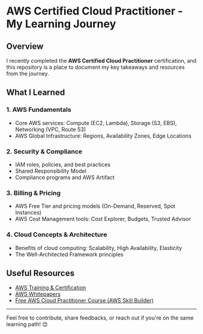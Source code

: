 # AWS Certified Cloud Practitioner - My Learning Journey  

## Overview  
I recently completed the **AWS Certified Cloud Practitioner** certification, and this repository is a place to document my key takeaways and resources from the journey.  

## What I Learned  
### 1️. **AWS Fundamentals**  
- Core AWS services: Compute (EC2, Lambda), Storage (S3, EBS), Networking (VPC, Route 53)  
- AWS Global Infrastructure: Regions, Availability Zones, Edge Locations  

### 2️. **Security & Compliance**  
- IAM roles, policies, and best practices  
- Shared Responsibility Model  
- Compliance programs and AWS Artifact  

### 3️. **Billing & Pricing**  
- AWS Free Tier and pricing models (On-Demand, Reserved, Spot Instances)  
- AWS Cost Management tools: Cost Explorer, Budgets, Trusted Advisor  

### 4️. **Cloud Concepts & Architecture**  
- Benefits of cloud computing: Scalability, High Availability, Elasticity  
- The Well-Architected Framework principles  

## Useful Resources  
- [AWS Training & Certification](https://aws.amazon.com/training/)  
- [AWS Whitepapers](https://aws.amazon.com/whitepapers/)  
- [Free AWS Cloud Practitioner Course (AWS Skill Builder)](https://www.aws.training/) 

---

Feel free to contribute, share feedbacks, or reach out if you're on the same learning path! 😊  

